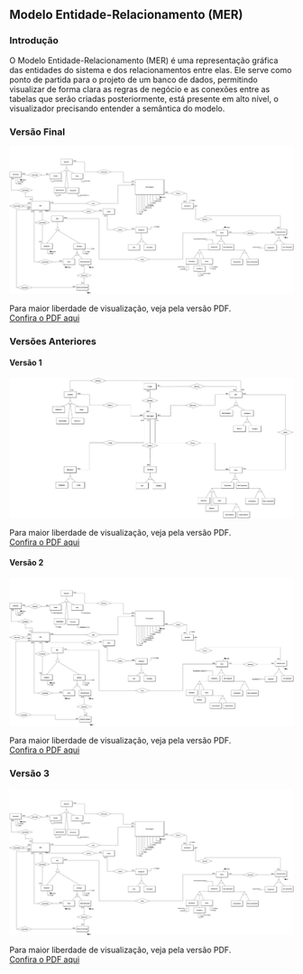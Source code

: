 ## Modelo Entidade-Relacionamento (MER)

### Introdução
O Modelo Entidade-Relacionamento (MER) é uma representação gráfica das entidades do sistema e dos relacionamentos entre elas. Ele serve como ponto de partida para o projeto de um banco de dados, permitindo visualizar de forma clara as regras de negócio e as conexões entre as tabelas que serão criadas posteriormente, está presente em alto nível, o visualizador precisando entender a semântica do modelo.

### Versão Final
![MER v3](../../assets/merV3.png)

Para maior liberdade de visualização, veja pela versão PDF. <br>
[Confira o PDF aqui](../../assets/merV3.pdf)

### Versões Anteriores

#### Versão 1
![MER v1](../../assets/merV1.png)

Para maior liberdade de visualização, veja pela versão PDF. <br>
[Confira o PDF aqui](../../assets/merV1.pdf)

#### Versão 2
![MER v2](../../assets/merV2.png)

Para maior liberdade de visualização, veja pela versão PDF. <br>
[Confira o PDF aqui](../../assets/merV2.pdf)

### Versão 3
![MER v3](../../assets/merV3.png)

Para maior liberdade de visualização, veja pela versão PDF. <br>
[Confira o PDF aqui](../../assets/merV3.pdf)
